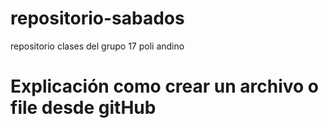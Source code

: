 # repositorio-sabados
repositorio clases del grupo 17 poli andino
# Explicación como crear un archivo o file desde gitHub
